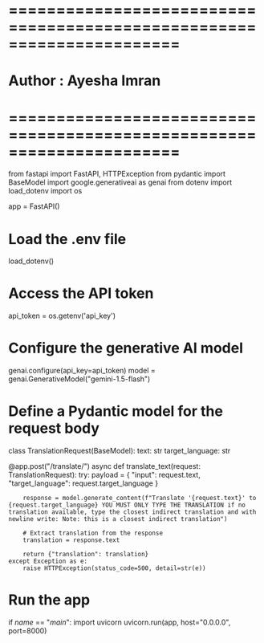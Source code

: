 # ======================================================================
# Author        : Ayesha Imran 
# ======================================================================


from fastapi import FastAPI, HTTPException
from pydantic import BaseModel
import google.generativeai as genai
from dotenv import load_dotenv
import os

app = FastAPI()

# Load the .env file
load_dotenv()

# Access the API token
api_token = os.getenv('api_key')

# Configure the generative AI model
genai.configure(api_key=api_token)
model = genai.GenerativeModel("gemini-1.5-flash")

# Define a Pydantic model for the request body
class TranslationRequest(BaseModel):
    text: str
    target_language: str

@app.post("/translate/")
async def translate_text(request: TranslationRequest):
    try:
        payload = {
            "input": request.text,
            "target_language": request.target_language
        }

        response = model.generate_content(f"Translate '{request.text}' to {request.target_language} YOU MUST ONLY TYPE THE TRANSLATION if no translation available, type the closest indirect translation and with newline write: Note: this is a closest indirect translation")

        # Extract translation from the response
        translation = response.text

        return {"translation": translation}
    except Exception as e:
        raise HTTPException(status_code=500, detail=str(e))

# Run the app
if _name_ == "_main_":
    import uvicorn
    uvicorn.run(app, host="0.0.0.0", port=8000)